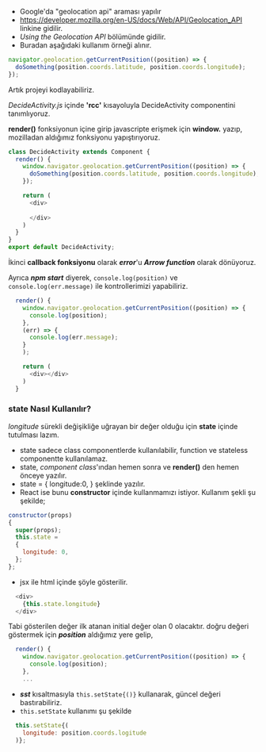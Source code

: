 - Google'da "geolocation api" araması yapılır
- https://developer.mozilla.org/en-US/docs/Web/API/Geolocation_API linkine gidilir.
- _Using the Geolocation API_ bölümünde gidilir.
- Buradan aşağıdaki kullanım örneği alınır.

```js script
navigator.geolocation.getCurrentPosition((position) => {
  doSomething(position.coords.latitude, position.coords.longitude);
});
```

Artık projeyi kodlayabiliriz.

_DecideActivity.js_ içinde **'rcc'** kısayoluyla DecideActivity componentini tanımlıyoruz.

**render()** fonksiyonun içine girip
javascripte erişmek için **window.** yazıp, mozilladan aldığımız fonksiyonu yapıştırıyoruz.
```js script
class DecideActivity extends Component {
  render() {
    window.navigator.geolocation.getCurrentPosition((position) => {
      doSomething(position.coords.latitude, position.coords.longitude);
    });

    return (
      <div>
        
      </div>
    )
  }
}
export default DecideActivity;
```
İkinci **callback fonksiyonu** olarak ***error***'u ***Arrow function*** olarak dönüyoruz.

Ayrıca ***npm start*** diyerek, <code>console.log(position)</code> ve <code>console.log(err.message)</code> ile kontrollerimizi yapabiliriz.
```js script
  render() {
    window.navigator.geolocation.getCurrentPosition((position) => {
      console.log(position);
    },
    (err) => {
      console.log(err.message);
    }
    );

    return (
      <div></div>
    )
  }

```
### state Nasıl Kullanılır?
*longitude* sürekli değişikliğe uğrayan bir değer olduğu için **state** içinde tutulması lazım.
* state sadece class componentlerde kullanılabilir, function ve stateless componentte kullanılamaz.
* state, *component class*'ından hemen sonra ve **render()** den hemen önceye yazılır.
* state = { longitude:0, } şeklinde yazılır.
* React ise bunu **constructor** içinde kullanmamızı istiyor. Kullanım şekli şu şekilde;
```js script
constructor(props)
{
  super(props);
  this.state = 
  { 
    longitude: 0,
  };
};
```
* jsx ile html içinde şöyle gösterilir.
```js script
  <div>
    {this.state.longitude}
  </div>
````
Tabi gösterilen değer ilk atanan initial değer olan 0 olacaktır.
doğru değeri göstermek için ***position*** aldığımız yere gelip,
```js script
  render() {
    window.navigator.geolocation.getCurrentPosition((position) => {
      console.log(position);
    }, 
    ...
```
* ***sst*** kısaltmasıyla <code>this.setState{()}</code> kullanarak, güncel değeri bastırabiliriz.
* <code>this.setState</code> kullanımı şu şekilde
```js script
  this.setState{(
    longitude: position.coords.logitude
  )};
```
